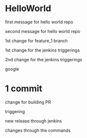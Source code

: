 # HelloWorld

first message for hello world repo

second message for hello world repo

1st change for feature_1 branch

1st change for the jenkins triggerings

2nd change for the jenkins triggerings


google

1 commit
=======
change for building PR

triggering

new release through jenkins

changes through the commands